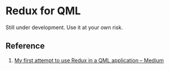 Redux for QML
=============

Still under development. Use it at your own risk.

Reference
---------

1. [My first attempt to use Redux in a QML application – Medium](https://medium.com/@benlaud/my-first-attempt-to-use-redux-in-a-qml-application-dc7a21689fb#.w3i809t7m)
